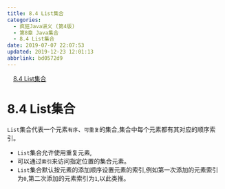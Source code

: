 ```yaml
---
title: 8.4 List集合
categories: 
  - 疯狂Java讲义 (第4版)
  - 第8章 Java集合
  - 8.4 List集合
date: 2019-07-07 22:07:53
updated: 2019-12-23 12:01:13
abbrlink: bd0572d9
---
```

<div id='my_toc'><a href="/JavaReadingNotes/bd0572d9/#8-4-List集合" class="header_1">8.4 List集合</a>&nbsp;<br></div>
<style>.header_1{margin-left: 1em;}.header_2{margin-left: 2em;}.header_3{margin-left: 3em;}.header_4{margin-left: 4em;}.header_5{margin-left: 5em;}.header_6{margin-left: 6em;}</style>
<!--more-->
<script>if (navigator.platform.search('arm')==-1){document.getElementById('my_toc').style.display = 'none';}var e,p = document.getElementsByTagName('p');while (p.length>0) {e = p[0];e.parentElement.removeChild(e);}</script>

<!--end-->
<!--SSTStart-->
# 8.4 List集合 #
`List`集合代表一个元素`有序`、`可重复`的集合,集合中每个元素都有其对应的顺序索引。
- `List`集合允许使用重复元素,
- 可以通过`索引`来访问指定位置的集合元素。
- `List`集合默认按元素的添加顺序设置元素的索引,例如第一次添加的元素索引为`0`,第二次添加的元素索引为`1`,以此类推。
<!--SSTStop-->

